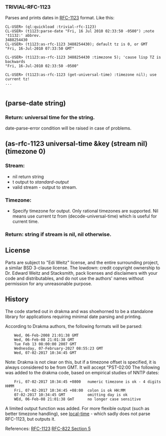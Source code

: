 ### TRIVIAL-RFC-1123

Parses and prints dates in [RFC-1123](https://tools.ietf.org/html/rfc1123) format.  Like this:
```
CL-USER> (ql:quickload :trivial-rfc-1123)
CL-USER> (t1123:parse-date "Fri, 16 Jul 2010 02:33:50 -0500") ;note 't1132:' abbrev.
3488254430
CL-USER> (t1123:as-rfc-1123 3488254430); default tz is 0, or GMT
"Fri, 16-Jul-2010 07:33:50 GMT"

CL-USER> (t1123:as-rfc-1123 3488254430 :timezone 5); 'cause lisp TZ is backwards
"Fri, 16-Jul-2010 02:33:50 -0500"

CL-USER> (t1123:as-rfc-1123 (get-universal-time) :timezone nil); use current tz!
...


```
## (parse-date string)

### Return: universal time for the string.

date-parse-error condition will be raised in case of problems.

## (as-rfc-1123 universal-time &key (stream nil) (timezone 0)

### Stream:
- nil return string
- t output to *standard-output*
- valid stream - output to stream.

### Timezone:
- Specify timezone for output.  Only rational timezones are supported.  Nil means use current tz from (decode-universal-time) which is useful for current time.

### Return: string if stream is nil, nil otherwise.

## License

Parts are subject to "Edi Weitz" license, and the entire surrounding project, a similar BSD 3-clause license.  The lowdown: credit copyright ownership to Dr. Edward Weitz and Stacksmith, pack licenses and disclaimers with your code and distributables, and do not use the authors' names without permission for any unreasonable purpose.

## History

The code started out in drakma and was shoehorned to be a standalone library for applications requiring minimal date parsing and printing.

According to Drakma authors, the following formats will be parsed:

```
    Wed, 06-Feb-2008 21:01:38 GMT
    Wed, 06-Feb-08 21:01:38 GMT
    Tue Feb 13 08:00:00 2007 GMT
    Wednesday, 07-February-2027 08:55:23 GMT
    Wed, 07-02-2017 10:34:45 GMT
```
Note: Drakma is not clear on this, but if a timezone offset is specified, it is always considered to be from GMT.  It will accept "PST-02:00
The following was added to the drakma code, based on empirical studies of NNTP dates:
```
    Fri, 07-02-2017 10:34:45 +0800   numeric timezone is ok - 4 digits HHMM
    Fri, 07-02-2017 10:34:45 +08:00  colon is ok HH:MM
    07-02-2017 10:34:45 GMT          omitting day is ok
	WEd, 06-Feb-08 21:01:38 GmT      no longer case sensitive
```

A limited output function was added.  For more flexible output (such as better timezone handling), see [local-time](https://www.common-lisp.net/project/local-time/) - which sadly does not parse RFC-1123, but outputs it.

References:
[RFC-1123](https://tools.ietf.org/html/rfc1123) 
[RFC-822 Section 5](https://tools.ietf.org/html/rfc822#section-5)
